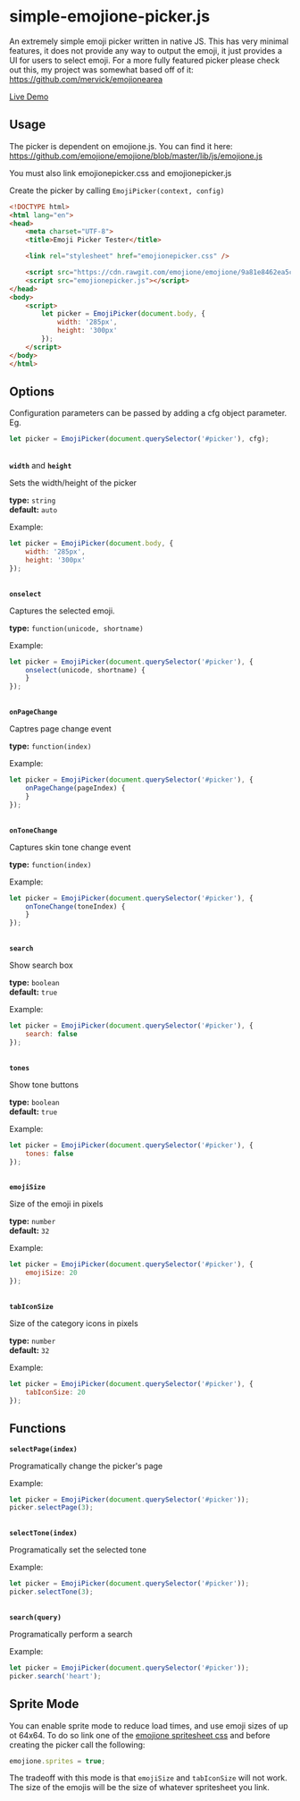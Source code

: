 # simple-emojione-picker.js

An extremely simple emoji picker written in native JS. This has very minimal features, it does not provide any way to output the emoji, it just provides a UI for users to select emoji. For a more fully featured picker please check out this, my project was somewhat based off of it: https://github.com/mervick/emojionearea

[Live Demo](https://kufii.github.io/simple-emojione-picker.js/)

## Usage

The picker is dependent on emojione.js. You can find it here: https://github.com/emojione/emojione/blob/master/lib/js/emojione.js

You must also link emojionepicker.css and emojionepicker.js

Create the picker by calling `EmojiPicker(context, config)`

```html
<!DOCTYPE html>
<html lang="en">
<head>
	<meta charset="UTF-8">
	<title>Emoji Picker Tester</title>

	<link rel="stylesheet" href="emojionepicker.css" />

	<script src="https://cdn.rawgit.com/emojione/emojione/9a81e8462ea5c1efc8e4f2947944d0a248b8ec73/lib/js/emojione.min.js"></script>
	<script src="emojionepicker.js"></script>
</head>
<body>
	<script>
		let picker = EmojiPicker(document.body, {
			width: '285px',
			height: '300px'
		});
	</script>
</body>
</html>
```

## Options

Configuration parameters can be passed by adding a cfg object parameter. Eg.

```javascript
let picker = EmojiPicker(document.querySelector('#picker'), cfg);
```

\
**`width`** and **`height`**

Sets the width/height of the picker

**type:** `string`  
**default:** `auto`

Example:

```javascript
let picker = EmojiPicker(document.body, {
	width: '285px',
	height: '300px'
});
```

\
**`onselect`**

Captures the selected emoji.

**type:** `function(unicode, shortname)`

Example:

```javascript
let picker = EmojiPicker(document.querySelector('#picker'), {
	onselect(unicode, shortname) {
	}
});
```

\
**`onPageChange`**

Captres page change event

**type:** `function(index)`

Example:

```javascript
let picker = EmojiPicker(document.querySelector('#picker'), {
	onPageChange(pageIndex) {
	}
});
```

\
**`onToneChange`**

Captures skin tone change event

**type:** `function(index)`

Example:

```javascript
let picker = EmojiPicker(document.querySelector('#picker'), {
	onToneChange(toneIndex) {
	}
});
```

\
**`search`**

Show search box

**type:** `boolean`  
**default:** `true`

Example:

```javascript
let picker = EmojiPicker(document.querySelector('#picker'), {
	search: false
});
```

\
**`tones`**

Show tone buttons

**type:** `boolean`  
**default:** `true`

Example:

```javascript
let picker = EmojiPicker(document.querySelector('#picker'), {
	tones: false
});
```

\
**`emojiSize`**

Size of the emoji in pixels

**type:** `number`  
**default:** `32`

Example:

```javascript
let picker = EmojiPicker(document.querySelector('#picker'), {
	emojiSize: 20
});
```

\
**`tabIconSize`**

Size of the category icons in pixels

**type:** `number`  
**default:** `32`

Example:

```javascript
let picker = EmojiPicker(document.querySelector('#picker'), {
	tabIconSize: 20
});
```

## Functions

**`selectPage(index)`**

Programatically change the picker's page

Example:

```javascript
let picker = EmojiPicker(document.querySelector('#picker'));
picker.selectPage(3);
```

\
**`selectTone(index)`**

Programatically set the selected tone

Example:

```javascript
let picker = EmojiPicker(document.querySelector('#picker'));
picker.selectTone(3);
```

\
**`search(query)`**

Programatically perform a search

Example:

```javascript
let picker = EmojiPicker(document.querySelector('#picker'));
picker.search('heart');
```

## Sprite Mode

You can enable sprite mode to reduce load times, and use emoji sizes of up ot 64x64. To do so link one of the [emojione spritesheet css](https://github.com/emojione/emojione-assets/tree/master/sprites) and before creating the picker call the following:

```javascript
emojione.sprites = true;
```

The tradeoff with this mode is that `emojiSize` and `tabIconSize` will not work. The size of the emojis will be the size of whatever spritesheet you link.